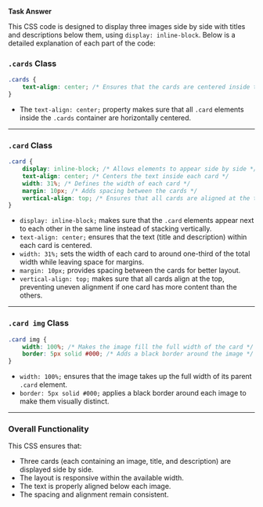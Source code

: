 **Task Answer**

This CSS code is designed to display three images side by side with titles and descriptions below them, using `display: inline-block`. Below is a detailed explanation of each part of the code:

### **`.cards` Class**

```css
.cards {
    text-align: center; /* Ensures that the cards are centered inside the container */
}
```

- The `text-align: center;` property makes sure that all `.card` elements inside the `.cards` container are horizontally centered.

---

### **`.card` Class**

```css
.card {
    display: inline-block; /* Allows elements to appear side by side */
    text-align: center; /* Centers the text inside each card */
    width: 31%; /* Defines the width of each card */
    margin: 10px; /* Adds spacing between the cards */
    vertical-align: top; /* Ensures that all cards are aligned at the top */
}
```

- `display: inline-block;` makes sure that the `.card` elements appear next to each other in the same line instead of stacking vertically.
- `text-align: center;` ensures that the text (title and description) within each card is centered.
- `width: 31%;` sets the width of each card to around one-third of the total width while leaving space for margins.
- `margin: 10px;` provides spacing between the cards for better layout.
- `vertical-align: top;` makes sure that all cards align at the top, preventing uneven alignment if one card has more content than the others.

---

### **`.card img` Class**

```css
.card img {
    width: 100%; /* Makes the image fill the full width of the card */
    border: 5px solid #000; /* Adds a black border around the image */
}
```

- `width: 100%;` ensures that the image takes up the full width of its parent `.card` element.
- `border: 5px solid #000;` applies a black border around each image to make them visually distinct.

---

### **Overall Functionality**

This CSS ensures that:

- Three cards (each containing an image, title, and description) are displayed side by side.
- The layout is responsive within the available width.
- The text is properly aligned below each image.
- The spacing and alignment remain consistent.


